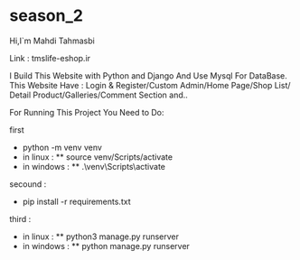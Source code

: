 # season_2



Hi,I`m Mahdi Tahmasbi

Link : tmslife-eshop.ir

I Build This Website with Python and Django And Use Mysql For DataBase. This Website Have : Login &
Register/Custom Admin/Home Page/Shop List/ Detail
Product/Galleries/Comment Section and..




For Running This Project You Need to Do:

first

* python -m venv venv
* in linux :
** source venv/Scripts/activate
* in windows :
** .\venv\Scripts\activate


secound :



* pip install -r requirements.txt


third : 


* in linux :
** python3 manage.py runserver
* in windows :
** python manage.py runserver
